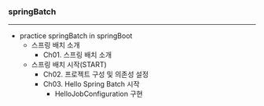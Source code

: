 ### springBatch
***
+ practice springBatch in springBoot
  + 스프링 배치 소개
    + Ch01. 스프링 배치 소개
  + 스프링 배치 시작(START)
    + Ch02. 프로젝트 구성 및 의존성 설정
    + Ch03. Hello Spring Batch 시작
        + HelloJobConfiguration 구현